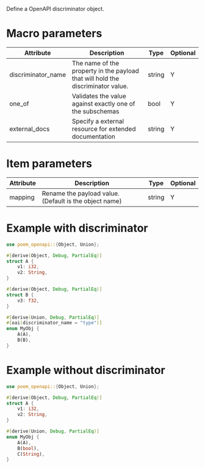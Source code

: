 Define a OpenAPI discriminator object.

# Macro parameters

| Attribute          | Description                                                                     | Type   | Optional |
|--------------------|---------------------------------------------------------------------------------|--------|----------|
| discriminator_name | The name of the property in the payload that will hold the discriminator value. | string | Y        |
| one_of             | Validates the value against exactly one of the subschemas                       | bool   | Y        |
| external_docs      | Specify a external resource for extended documentation                          | string | Y        |

# Item parameters

| Attribute | Description                                            | Type   | Optional |
|-----------|--------------------------------------------------------|--------|----------|
| mapping   | Rename the payload value. (Default is the object name) | string | Y        |

# Example with discriminator

```rust
use poem_openapi::{Object, Union};

#[derive(Object, Debug, PartialEq)]
struct A {
    v1: i32,
    v2: String,
}

#[derive(Object, Debug, PartialEq)]
struct B {
    v3: f32,
}

#[derive(Union, Debug, PartialEq)]
#[oai(discriminator_name = "type")]
enum MyObj {
    A(A),
    B(B),
}
```

# Example without discriminator

```rust
use poem_openapi::{Object, Union};

#[derive(Object, Debug, PartialEq)]
struct A {
    v1: i32,
    v2: String,
}

#[derive(Union, Debug, PartialEq)]
enum MyObj {
    A(A),
    B(bool),
    C(String),
}
```
